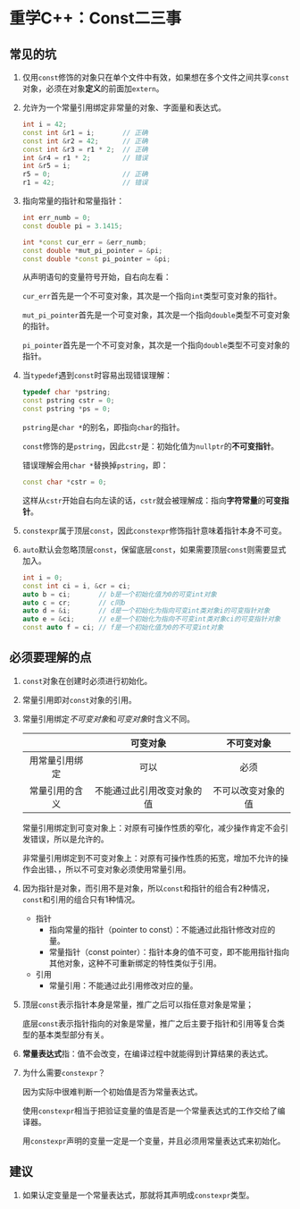 # 重学C++：Const二三事


## 常见的坑

1. 仅用`const`修饰的对象只在单个文件中有效，如果想在多个文件之间共享`const`对象，必须在对象**定义**的前面加`extern`。

2. 允许为一个常量引用绑定非常量的对象、字面量和表达式。

   ```C++
   int i = 42;
   const int &r1 = i;       // 正确
   const int &r2 = 42;      // 正确
   const int &r3 = r1 * 2;  // 正确
   int &r4 = r1 * 2;        // 错误
   int &r5 = i;
   r5 = 0;                  // 正确
   r1 = 42;                 // 错误
   ```

3. 指向常量的指针和常量指针：

   ```C++
   int err_numb = 0;
   const double pi = 3.1415;
   
   int *const cur_err = &err_numb;
   const double *mut_pi_pointer = &pi;
   const double *const pi_pointer = &pi;
   ```

   从声明语句的变量符号开始，自右向左看：

   `cur_err`首先是一个不可变对象，其次是一个指向`int`类型可变对象的指针。

   `mut_pi_pointer`首先是一个可变对象，其次是一个指向`double`类型不可变对象的指针。

   `pi_pointer`首先是一个不可变对象，其次是一个指向`double`类型不可变对象的指针。
   
4. 当`typedef`遇到`const`时容易出现错误理解：

   ```C++
   typedef char *pstring;
   const pstring cstr = 0;
   const pstring *ps = 0;
   ```

   `pstring`是`char *`的别名，即指向`char`的指针。

   `const`修饰的是`pstring`，因此`cstr`是：初始化值为`nullptr`的**不可变指针**。

   错误理解会用`char *`替换掉`pstring`，即：

   ```c++
   const char *cstr = 0;
   ```

   这样从`cstr`开始自右向左读的话，`cstr`就会被理解成：指向**字符常量**的**可变指针**。

5. `constexpr`属于顶层`const`，因此`constexpr`修饰指针意味着指针本身不可变。

6. `auto`默认会忽略顶层`const`，保留底层`const`，如果需要顶层`const`则需要显式加入。

   ```C++
   int i = 0;
   const int ci = i, &cr = ci;
   auto b = ci;       // b是一个初始化值为0的可变int对象 
   auto c = cr;       // c同b
   auto d = &i;       // d是一个初始化为指向可变int类对象i的可变指针对象
   auto e = &ci;      // e是一个初始化为指向不可变int类对象ci的可变指针对象
   const auto f = ci; // f是一个初始化值为0的不可变int对象
   ```

   

## 必须要理解的点

1. `const`对象在创建时必须进行初始化。

2. 常量引用即对`const`对象的引用。

3. 常量引用绑定*不可变对象*和*可变对象*时含义不同。

   |                |          可变对象          |     不可变对象     |
   | :------------: | :------------------------: | :----------------: |
   | 用常量引用绑定 |            可以            |        必须        |
   | 常量引用的含义 | 不能通过此引用改变对象的值 | 不可以改变对象的值 |

   常量引用绑定到可变对象上：对原有可操作性质的窄化，减少操作肯定不会引发错误，所以是允许的。

   非常量引用绑定到不可变对象上：对原有可操作性质的拓宽，增加不允许的操作会出错、，所以不可变对象必须使用常量引用。

4. 因为指针是对象，而引用不是对象，所以`const`和指针的组合有2种情况，`const`和引用的组合只有1种情况。

   + 指针
     + 指向常量的指针（pointer to const）：不能通过此指针修改对应的量。
     + 常量指针（const pointer）：指针本身的值不可变，即不能用指针指向其他对象，这种不可重新绑定的特性类似于引用。
   + 引用
     + 常量引用：不能通过此引用修改对应的量。
   
5. 顶层`const`表示指针本身是常量，推广之后可以指任意对象是常量；

   底层`const`表示指针指向的对象是常量，推广之后主要于指针和引用等复合类型的基本类型部分有关。

6. **常量表达式**指：值不会改变，在编译过程中就能得到计算结果的表达式。

7. 为什么需要`constexpr`？

   因为实际中很难判断一个初始值是否为常量表达式。

   使用`constexpr`相当于把验证变量的值是否是一个常量表达式的工作交给了编译器。

   用`constexpr`声明的变量一定是一个变量，并且必须用常量表达式来初始化。

## 建议

1. 如果认定变量是一个常量表达式，那就将其声明成`constexpr`类型。

